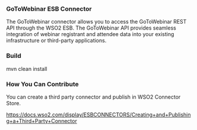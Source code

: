 ### GoToWebinar ESB Connector

The GoToWebinar connector allows you to access the GoToWebinar REST API through the WSO2 ESB. The GoToWebinar API provides
seamless integration of webinar registrant and attendee data into your existing infrastructure or third-party applications.

### Build

mvn clean install

### How You Can Contribute
You can create a third party connector and publish in WSO2 Connector Store.

https://docs.wso2.com/display/ESBCONNECTORS/Creating+and+Publishing+a+Third+Party+Connector